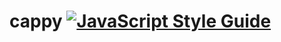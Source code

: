 # cappy [![JavaScript Style Guide](https://img.shields.io/badge/code%20style-standard-brightgreen.svg)](http://standardjs.com/)